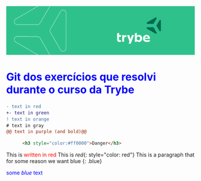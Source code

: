<img alt="capa da trybe" src="/images/CAPA_LINKEDIN_PERFIL_PESSOAL03.png" />
<h1><span style="color:blue">Git dos exercícios que resolvi durante o curso da Trybe</span></h1>

```diff
- text in red
+- text in green
! text in orange
# text in gray
@@ text in purple (and bold)@@
```
```html
      <h3 style="color:#ff0000">Danger</h3>
```
This is <span style="color: red">written in red</span>
This is *red*{: style="color: red"}
This is a paragraph that for some reason we want blue
{: .blue}



<span style="color:blue">some *blue* text</span>
